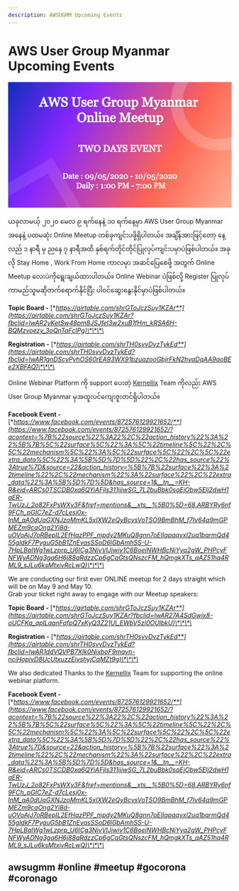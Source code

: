```yaml
---
description: AWSUGMM Upcoming Events
---
```


# AWS User Group Myanmar Upcoming Events

![Online Meetup](.gitbook/assets/event_2-1.jpg)

ယခုလာမယ့် ၂၀၂၀ မေလ ၉ ရက်နေနဲ့ ၁၀ ရက်နေ့မှာ AWS User Group Myanmar အနေနဲ့ ပထမဆုံး Online Meetup တစ်ခုကျင်းပဖို့ရှိပါတယ်။ အချိန်အားဖြင့်တော့ နေ့လည် ၁ နာရီ မှ ညနေ ၇ နာရီအထိ နှစ်ရက်တိုင်တိုင်ပြုလုပ်ကျင်းပမှာပဲဖြစ်ပါတယ်။ အခုလို Stay Home , Work From Home ကာလမှာ အဆင်ပြေစေဖို့ အတွက် Online Meetup လေးပဲကိုရွေးချယ်ထားပါတယ်။ Online Webinar ပဲဖြစ်လို့ Register ပြုလုပ်ကာမည်သူမဆိုတက်ရောက်နိုင်ပြီး ပါဝင်ဆွေးနွေးနိုင်မှာပဲဖြစ်ပါတယ်။

**Topic Board -** [**https://airtable.com/shrGToJczSuy1KZAr**](https://airtable.com/shrGToJczSuy1KZAr?fbclid=IwAR2yKetSw48pm8JSJfel3w2xuB1fHm_kRSA6H-BQMzvoezy_3oQnTaFcIPg)\*\*\*\*

**Registration -** [**https://airtable.com/shrTH0svvDvzTykEd**](https://airtable.com/shrTH0svvDvzTykEd?fbclid=IwAR1gnDScyPyhOS60rEA93WX91bzuazooGbjrFkN2hyaDqAA9qoBEe2XBFAQ)\*\*\*\*

Online Webinar Platform ကို support ပေးတဲ့ [Kernellix](https://www.facebook.com/kernellix/?__tn__=KH-R&eid=ARCeqC0MQDT6NCuLsWgDfudElI25gWjoVZB69v9N8OKJPKyCgfgEmgk58k7f6f7RCUijZyHObkjWV-z-&fref=mentions&__xts__%5B0%5D=68.ARBYRy6nf9FCh_pGIC7eZ-d7cLesj0x-lnM_aA0dUqGXNJzoMmKL5xIXW2eQyBcvsVoTSO9BmBhM_f7Iv64a9mGPMEZm9caOng2Yi8d-uOVoAjJ7oRBepIL2EfHazPPF_mpdy2MKuQ8gnn7oEIIapaqyxl2ua1bqrmQd455gldkF7PyguG5bB1ZnEvasSSoD6lGbAmhSS-U-7HpLBqIWg1wLzprp_U6ICg3NivVlJjwiv1C6BoeiNWHBcNjYyq2gW_PHPcyFNFWyADNg3ga6H6j88qRdzzCp6gCaGtsQNszcFM_hQmgkXTs_aAZ51hq4RML9_sJLu6ksMtxivRcLwQ) Team ကိုလည်း AWS User Group Myanmar မှအထူးပင်ကျေးဇူးတင်ရှိပါတယ်။

**Facebook Event -** [**https://www.facebook.com/events/872576129921652/**](https://www.facebook.com/events/872576129921652/?acontext=%7B%22source%22%3A22%2C%22action_history%22%3A%22%5B%7B%5C%22surface%5C%22%3A%5C%22timeline%5C%22%2C%5C%22mechanism%5C%22%3A%5C%22surface%5C%22%2C%5C%22extra_data%5C%22%3A%5B%5D%7D%5D%22%2C%22has_source%22%3Atrue%7D&source=22&action_history=%5B%7B%22surface%22%3A%22timeline%22%2C%22mechanism%22%3A%22surface%22%2C%22extra_data%22%3A%5B%5D%7D%5D&has_source=1&__tn__=KH-R&eid=ARCs0TSCDB0xa6QYiAFjls311ijjwSG_7L2buBbk0saEjObw5Elj2dwH1aER-TwUzJ_2o82FxPsWXy3F&fref=mentions&__xts__%5B0%5D=68.ARBYRy6nf9FCh_pGIC7eZ-d7cLesj0x-lnM_aA0dUqGXNJzoMmKL5xIXW2eQyBcvsVoTSO9BmBhM_f7Iv64a9mGPMEZm9caOng2Yi8d-uOVoAjJ7oRBepIL2EfHazPPF_mpdy2MKuQ8gnn7oEIIapaqyxl2ua1bqrmQd455gldkF7PyguG5bB1ZnEvasSSoD6lGbAmhSS-U-7HpLBqIWg1wLzprp_U6ICg3NivVlJjwiv1C6BoeiNWHBcNjYyq2gW_PHPcyFNFWyADNg3ga6H6j88qRdzzCp6gCaGtsQNszcFM_hQmgkXTs_aAZ51hq4RML9_sJLu6ksMtxivRcLwQ)\*\*\*\*



We are conducting our first ever ONLINE meetup for 2 days straight which will be on May 9 and May 10.  
Grab your ticket right away to engage with our Meetup speakers:

**Topic Board -** [**https://airtable.com/shrGToJczSuy1KZAr**](https://airtable.com/shrGToJczSuy1KZAr?fbclid=IwAR27A4SdGwix8-oUCFKa_apILaanFafpQ7xKyQ3Z21Ul_EWbV5zI0OUlbkU)\*\*\*\*

**Registration -** [**https://airtable.com/shrTH0svvDvzTykEd**](https://airtable.com/shrTH0svvDvzTykEd?fbclid=IwAR1ddVQVPB7XIk0NixboF9mqvn-nciHopivD8UcUtxuzzEivshyjCaMZt9g)\*\*\*\*

We also dedicated Thanks to the [Kernellix](https://www.facebook.com/kernellix/?__tn__=KH-R&eid=ARAFt845ZDrUHtFBsC70O1smddK1eou7wjeygcKnTc7qF6MC6VAVw9hZz2PufN3xY_cAzeVaAoeXWP4C&fref=mentions&__xts__%5B0%5D=68.ARBYRy6nf9FCh_pGIC7eZ-d7cLesj0x-lnM_aA0dUqGXNJzoMmKL5xIXW2eQyBcvsVoTSO9BmBhM_f7Iv64a9mGPMEZm9caOng2Yi8d-uOVoAjJ7oRBepIL2EfHazPPF_mpdy2MKuQ8gnn7oEIIapaqyxl2ua1bqrmQd455gldkF7PyguG5bB1ZnEvasSSoD6lGbAmhSS-U-7HpLBqIWg1wLzprp_U6ICg3NivVlJjwiv1C6BoeiNWHBcNjYyq2gW_PHPcyFNFWyADNg3ga6H6j88qRdzzCp6gCaGtsQNszcFM_hQmgkXTs_aAZ51hq4RML9_sJLu6ksMtxivRcLwQ) Team for supporting the online webinar platform.

**Facebook Event -** [**https://www.facebook.com/events/872576129921652/**](https://www.facebook.com/events/872576129921652/?acontext=%7B%22source%22%3A22%2C%22action_history%22%3A%22%5B%7B%5C%22surface%5C%22%3A%5C%22timeline%5C%22%2C%5C%22mechanism%5C%22%3A%5C%22surface%5C%22%2C%5C%22extra_data%5C%22%3A%5B%5D%7D%5D%22%2C%22has_source%22%3Atrue%7D&source=22&action_history=%5B%7B%22surface%22%3A%22timeline%22%2C%22mechanism%22%3A%22surface%22%2C%22extra_data%22%3A%5B%5D%7D%5D&has_source=1&__tn__=KH-R&eid=ARCs0TSCDB0xa6QYiAFjls311ijjwSG_7L2buBbk0saEjObw5Elj2dwH1aER-TwUzJ_2o82FxPsWXy3F&fref=mentions&__xts__%5B0%5D=68.ARBYRy6nf9FCh_pGIC7eZ-d7cLesj0x-lnM_aA0dUqGXNJzoMmKL5xIXW2eQyBcvsVoTSO9BmBhM_f7Iv64a9mGPMEZm9caOng2Yi8d-uOVoAjJ7oRBepIL2EfHazPPF_mpdy2MKuQ8gnn7oEIIapaqyxl2ua1bqrmQd455gldkF7PyguG5bB1ZnEvasSSoD6lGbAmhSS-U-7HpLBqIWg1wLzprp_U6ICg3NivVlJjwiv1C6BoeiNWHBcNjYyq2gW_PHPcyFNFWyADNg3ga6H6j88qRdzzCp6gCaGtsQNszcFM_hQmgkXTs_aAZ51hq4RML9_sJLu6ksMtxivRcLwQ)\*\*\*\*

## awsugmm \#online \#meetup \#gocorona \#coronago

